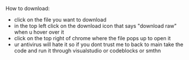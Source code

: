 How to download:
 - click on the file you want to download
 - in the top left click on the download icon that says "download raw" when u hover over it
 - click on the top right of chrome where the file pops up to open it
 - ur antivirus will hate it so if you dont trust me to back to main take the code and run it through visualstudio or codeblocks or smthn
  

